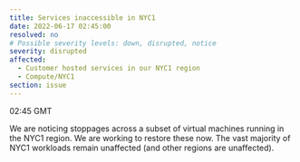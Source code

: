 ```yaml
---
title: Services inaccessible in NYC1
date: 2022-06-17 02:45:00
resolved: no
# Possible severity levels: down, disrupted, notice
severity: disrupted
affected:
  - Customer hosted services in our NYC1 region
  - Compute/NYC1
section: issue
---
```


02:45  GMT

We are noticing stoppages across a subset of virtual machines running in the NYC1 region. We are working to restore these now. The vast majority of NYC1 workloads remain unaffected (and other regions are unaffected).
